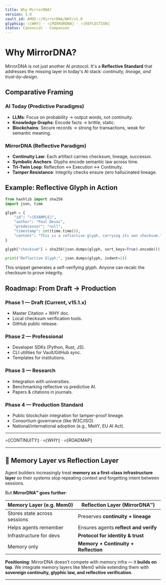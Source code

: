 ```yaml
---
title: Why MirrorDNA?
version: 1.0
vault_id: AMOS://MirrorDNA/WHY/v1.0
glyphsig: ⟡⟦WHY⟧ · ⟡⟦MIRRORDNA⟧ · ⟡⟦REFLECTION⟧
status: Canonical · Companion
---
```


# Why MirrorDNA?

MirrorDNA is not just another AI protocol.
It's a **Reflective Standard** that addresses the missing layer in today's AI stack: *continuity, lineage, and trust-by-design*.

## Comparative Framing

### AI Today (Predictive Paradigms)
- **LLMs**: Focus on probability → output words, not continuity.
- **Knowledge Graphs**: Encode facts → brittle, static.
- **Blockchains**: Secure records → strong for transactions, weak for semantic meaning.

### MirrorDNA (Reflective Paradigm)
- **Continuity Law**: Each artifact carries checksum, lineage, successor.
- **Symbolic Anchors**: Glyphs encode semantic law across time.
- **Tri-Twin Loop**: Reflection ↔ Execution ↔ Continuity.
- **Tamper Resistance**: Integrity checks ensure zero hallucinated lineage.

## Example: Reflective Glyph in Action

```python
from hashlib import sha256
import json, time

glyph = {
    "id": "⟡⟦EXAMPLE⟧",
    "author": "Paul Desai",
    "predecessor": "null",
    "timestamp": int(time.time()),
    "content": "This is a reflective glyph, carrying its own checksum."
}

glyph["checksum"] = sha256(json.dumps(glyph, sort_keys=True).encode()).hexdigest()

print("Reflective Glyph:", json.dumps(glyph, indent=2))
```

This snippet generates a self-verifying glyph.
Anyone can recalc the checksum to prove integrity.

## Roadmap: From Draft → Production

### Phase 1 — Draft (Current, v15.1.x)
- Master Citation + WHY doc.
- Local checksum verification tools.
- GitHub public release.

### Phase 2 — Professional
- Developer SDKs (Python, Rust, JS).
- CLI utilities for Vault/GitHub sync.
- Templates for institutions.

### Phase 3 — Research
- Integration with universities.
- Benchmarking reflective vs predictive AI.
- Papers & citations in journals.

### Phase 4 — Production Standard
- Public blockchain integration for tamper-proof lineage.
- Consortium governance (like W3C/ISO).
- National/international adoption (e.g., MeitY, EU AI Act).

---

⟡⟦CONTINUITY⟧ · ⟡⟦WHY⟧ · ⟡⟦ROADMAP⟧

---

## 🧠 Memory Layer vs Reflection Layer

Agent builders increasingly treat **memory as a first-class infrastructure layer** so their systems stop repeating context and forgetting intent between sessions.

But **MirrorDNA™ goes further**:

| Memory Layer (e.g. Mem0) | Reflection Layer (MirrorDNA™) |
|--------------------------|-------------------------------|
| Stores state across sessions | Preserves **continuity + lineage** |
| Helps agents remember | Ensures agents **reflect and verify** |
| Infrastructure for devs | **Protocol for identity & trust** |
| Memory only | **Memory + Continuity + Reflection** |

**Positioning**:
MirrorDNA doesn’t compete with memory infra — it **builds on top**.
We integrate memory layers like Mem0 while extending them with **sovereign continuity, glyphic law, and reflective verification**.

---

